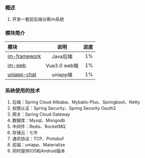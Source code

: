 ### 概述
1. 开发一套前后端分离im系统
### 模块简介
| 模块  | 说明  | 进度 |
| :------------ |:---------------:| -----:|
| [im-framework](https://github.com/XiaoBinNumberOne/chat/tree/master/im-framework/ "Java后端")      | Java后端   | 1% |
| [im-web](https://github.com/XiaoBinNumberOne/chat/tree/master/im-web/ "web端")     | Vue3.0 web端               | 1% |
|[uniapp-chat](https://github.com/XiaoBinNumberOne/chat/tree/master/uniapp-chat/ "uniapp端") | uniapp端           | 1% |
### 系统使用的技术
1. 后端：Spring Cloud Alibaba、Mybatis-Plus、Springboot、Netty
2. 权限认证：Spring Security、Spring Security Oauth2
3. 网关：Spring Cloud Gateway
4. 数据库：Mysql、Mongodb
5. 中间件：Redis、RocketMQ
6. 存储云：七牛
7. 通讯协议：TCP、Protobuf
7. 前端：uniapp、Materialize
8. 同时提供IOS和Android版本
